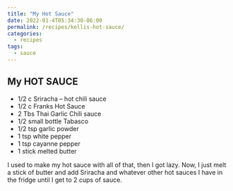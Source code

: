 ```yaml
---
title: "My Hot Sauce"
date: 2022-01-4T05:34:30-06:00
permalink: /recipes/kellis-hot-sauce/
categories:
  - recipes
tags:
  - sauce
---
```

## My HOT SAUCE
- 1/2 c Sriracha – hot chili sauce
- 1/2 c Franks Hot Sauce
- 2 Tbs Thai Garlic Chili sauce
- 1/2 small bottle Tabasco
- 1/2 tsp garlic powder
- 1 tsp white pepper
- 1 tsp cayanne pepper
- 1 stick melted butter

I used to make my hot sauce with all of that, then I got lazy. Now, I just melt a stick of butter and add Sriracha and whatever other hot sauces I have in the fridge until I get to 2 cups of sauce.

